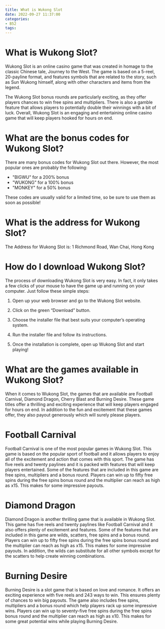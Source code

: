 ```yaml
---
title: What is Wukong Slot
date: 2022-09-27 11:37:00
categories:
- B52
tags:
---
```



#  What is Wukong Slot?

Wukong Slot is an online casino game that was created in homage to the classic Chinese tale, Journey to the West. The game is based on a 5-reel, 20-payline format, and features symbols that are related to the story, such as Sun Wukong himself, along with other characters and items from the legend.

The Wukong Slot bonus rounds are particularly exciting, as they offer players chances to win free spins and multipliers. There is also a gamble feature that allows players to potentially double their winnings with a bit of luck. Overall, Wukong Slot is an engaging and entertaining online casino game that will keep players hooked for hours on end.

#  What are the bonus codes for Wukong Slot?

There are many bonus codes for Wukong Slot out there. However, the most popular ones are probably the following:

- "BIGWU" for a 200% bonus
- "WUKONG" for a 100% bonus
- "MONKEY" for a 50% bonus

These codes are usually valid for a limited time, so be sure to use them as soon as possible!

#  What is the address for Wukong Slot?

The Address for Wukong Slot is:
1 Richmond Road, Wan Chai, Hong Kong


#  How do I download Wukong Slot?

The process of downloading Wukong Slot is very easy. In fact, it only takes a few clicks of your mouse to have the game up and running on your computer. Just follow these simple steps:

1) Open up your web browser and go to the Wukong Slot website.

2) Click on the green “Download” button.

3) Choose the installer file that best suits your computer’s operating system.

4) Run the installer file and follow its instructions.

5) Once the installation is complete, open up Wukong Slot and start playing!

#  What are the games available in Wukong Slot?

When it comes to Wukong Slot, the games that are available are Football Carnival, Diamond Dragon, Cherry Blast and Burning Desire. These game titles offer a thrilling and exciting experience that will keep players engaged for hours on end. In addition to the fun and excitement that these games offer, they also payout generously which will surely please players.

# Football Carnival

Football Carnival is one of the most popular games in Wukong Slot. This game is based on the popular sport of football and it allows players to enjoy all of the excitement and action that comes with this sport. The game has five reels and twenty paylines and it is packed with features that will keep players entertained. Some of the features that are included in this game are free spins, multipliers and a bonus round. Players can win up to fifty free spins during the free spins bonus round and the multiplier can reach as high as x15. This makes for some impressive payouts.

# Diamond Dragon

Diamond Dragon is another thrilling game that is available in Wukong Slot. This game has five reels and twenty paylines like Football Carnival and it also offers plenty of excitement and features. Some of the features that are included in this game are wilds, scatters, free spins and a bonus round. Players can win up to fifty free spins during the free spins bonus round and the multiplier can reach as high as x15. This makes for some impressive payouts. In addition, the wilds can substitute for all other symbols except for the scatters to help create winning combinations.

# Burning Desire

Burning Desire is a slot game that is based on love and romance. It offers an exciting experience with five reels and 243 ways to win. This ensures plenty of chances to win big payouts. The game also includes free spins, multipliers and a bonus round which help players rack up some impressive wins. Players can win up to seventy-five free spins during the free spins bonus round and the multiplier can reach as high as x10. This makes for some great potential wins while playing Burning Desire.
